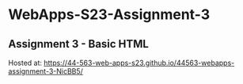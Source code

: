 # WebApps-S23-Assignment-3
Assignment 3 - Basic HTML
---
Hosted at: https://44-563-web-apps-s23.github.io/44563-webapps-assignment-3-NicBB5/

